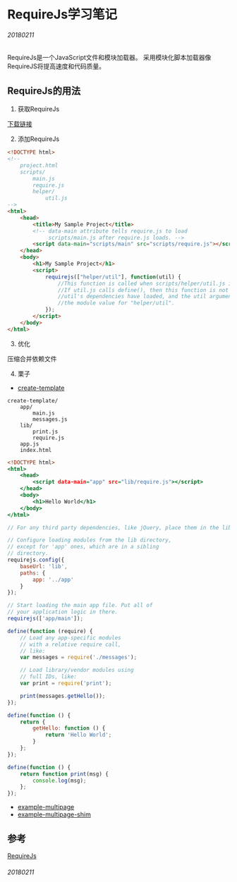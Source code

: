 # RequireJs学习笔记

###### 20180211

RequireJs是一个JavaScript文件和模块加载器。
采用模块化脚本加载器像RequireJS将提高速度和代码质量。

## RequireJs的用法

1. 获取RequireJs

[下载链接](http://requirejs.org/docs/download.html)

2. 添加RequireJs

```html
<!DOCTYPE html>
<!--
    project.html
    scripts/
        main.js
        require.js
        helper/
            util.js
-->
<html>
    <head>
        <title>My Sample Project</title>
        <!-- data-main attribute tells require.js to load
             scripts/main.js after require.js loads. -->
        <script data-main="scripts/main" src="scripts/require.js"></script>
    </head>
    <body>
        <h1>My Sample Project</h1>
        <script>
            requirejs(["helper/util"], function(util) {
                //This function is called when scripts/helper/util.js is loaded.
                //If util.js calls define(), then this function is not fired until
                //util's dependencies have loaded, and the util argument will hold
                //the module value for "helper/util".
            });
        </script>
    </body>
</html>
```

3. 优化

压缩合并依赖文件

4. 栗子

+ [create-template](https://github.com/volojs/create-template)

```txt#目录结构
create-template/
    app/
        main.js
        messages.js
    lib/
        print.js
        require.js
    app.js
    index.html
```

```html#index.html
<!DOCTYPE html>
<html>
    <head>
        <script data-main="app" src="lib/require.js"></script>
    </head>
    <body>
        <h1>Hello World</h1>
    </body>
</html>
```

```js#app.js
// For any third party dependencies, like jQuery, place them in the lib folder.

// Configure loading modules from the lib directory,
// except for 'app' ones, which are in a sibling
// directory.
requirejs.config({
    baseUrl: 'lib',
    paths: {
        app: '../app'
    }
});

// Start loading the main app file. Put all of
// your application logic in there.
requirejs(['app/main']);
```

```js#app/main.js
define(function (require) {
    // Load any app-specific modules
    // with a relative require call,
    // like:
    var messages = require('./messages');

    // Load library/vendor modules using
    // full IDs, like:
    var print = require('print');

    print(messages.getHello());
});

```

```js#app/messages.js
define(function () {
    return {
        getHello: function () {
            return 'Hello World';
        }
    };
});

```

```js#lib/print.js
define(function () {
    return function print(msg) {
        console.log(msg);
    };
});

```

+ [example-multipage](https://github.com/requirejs/example-multipage)
+ [example-multipage-shim](https://github.com/requirejs/example-multipage-shim)

## 参考

[RequireJs](http://requirejs.org/)

###### 20180211